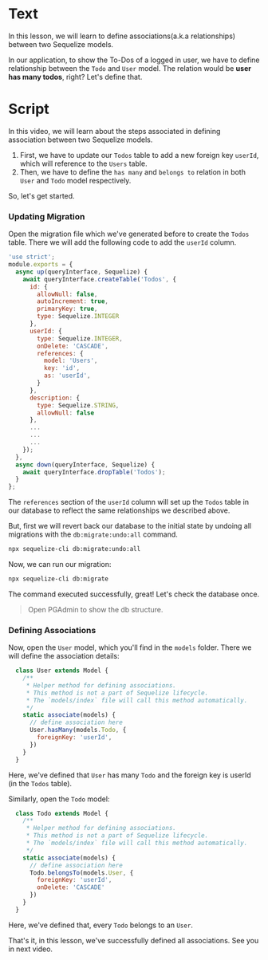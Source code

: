 # Text
In this lesson, we will learn to define associations(a.k.a relationships) between two Sequelize models. 

In our application, to show the To-Dos of a logged in user, we have to define relationship between the `Todo` and `User` model. The relation would be **user has many todos**, right? Let's define that.

# Script
In this video, we will learn about the steps associated in defining association between two Sequelize models.
1. First, we have to update our `Todos` table to add a new foreign key `userId`, which will reference to the `Users` table.
2. Then, we have to define the `has many` and `belongs to` relation in both `User` and `Todo`  model respectively.

So, let's get started.

### Updating Migration
Open the migration file which we've generated before to create the `Todos` table. There we will add the following code to add the `userId` column.
```js
'use strict';
module.exports = {
  async up(queryInterface, Sequelize) {
    await queryInterface.createTable('Todos', {
      id: {
        allowNull: false,
        autoIncrement: true,
        primaryKey: true,
        type: Sequelize.INTEGER
      },
      userId: {
        type: Sequelize.INTEGER,
        onDelete: 'CASCADE',
        references: {
          model: 'Users',
          key: 'id',
          as: 'userId',
        }
      },
      description: {
        type: Sequelize.STRING,
        allowNull: false
      },
      ...
      ...
      ...
    });
  },
  async down(queryInterface, Sequelize) {
    await queryInterface.dropTable('Todos');
  }
};
```
The `references` section of the `userId` column will set up the `Todos` table in our database to reflect the same relationships we described above. 

But, first we will revert back our database to the initial state by undoing all migrations with the `db:migrate:undo:all` command.
```sh
npx sequelize-cli db:migrate:undo:all
```
Now, we can run our migration:
```sh
npx sequelize-cli db:migrate
```
The command executed successfully, great!
Let's check the database once.
> Open PGAdmin to show the db structure.

### Defining Associations
Now, open the `User` model, which you'll find in the `models` folder. There we will define the association details:
```js
  class User extends Model {
    /**
     * Helper method for defining associations.
     * This method is not a part of Sequelize lifecycle.
     * The `models/index` file will call this method automatically.
     */
    static associate(models) {
      // define association here
      User.hasMany(models.Todo, {
        foreignKey: 'userId',
      })
    }
  }
```
Here, we've defined that `User` has many `Todo` and the foreign key is userId (in the `Todos` table).

Similarly, open the `Todo` model:
```js
  class Todo extends Model {
    /**
     * Helper method for defining associations.
     * This method is not a part of Sequelize lifecycle.
     * The `models/index` file will call this method automatically.
     */
    static associate(models) {
      // define association here
      Todo.belongsTo(models.User, {
        foreignKey: 'userId',
        onDelete: 'CASCADE'
      })
    }
  }
```
Here, we've defined that, every `Todo` belongs to an `User`.

That's it, in this lesson, we've successfully defined all associations. See you in next video.
